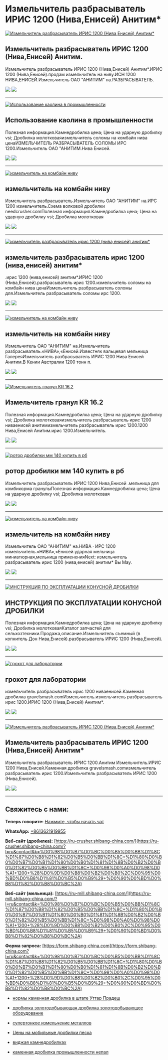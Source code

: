 # Измельчитель разбрасыватель ИРИС 1200 (Нива,Енисей) Анитим*

<a href="https://swt.shibang-china.com/?l=ru&img&k=%D0%98%D0%B7%D0%BC%D0%B5%D0%BB%D1%8C%D1%87%D0%B8%D1%82%D0%B5%D0%BB%D1%8C+%D1%80%D0%B0%D0%B7%D0%B1%D1%80%D0%B0%D1%81%D1%8B%D0%B2%D0%B0%D1%82%D0%B5%D0%BB%D1%8C+%D0%98%D0%A0%D0%98%D0%A1+1200+%28%D0%9D%D0%B8%D0%B2%D0%B0%2C%D0%95%D0%BD%D0%B8%D1%81%D0%B5%D0%B9%29+%D0%90%D0%BD%D0%B8%D1%82%D0%B8%D0%BC%2A" target="_blank">![Измельчитель разбрасыватель ИРИС 1200 (Нива,Енисей) Анитим*](http://static.shibang-china.com/all-800x300/507.jpg)</a>

## Измельчитель разбрасыватель ИРИС 1200 (Нива,Енисей) Анитим.
Измельчитель разбрасыватель ИРИС 1200 (Нива,Енисей) Анитим*.ИРИС 1200 (Нива,Енисей).продам измельчитель на ниву.ИСН 1200 НИВА,ЕНИСЕЙ.Измельчитель ОАО &quot;АНИТИМ&quot; на.РАЗБРАСЫВАТЕЛЬ.


<a href="https://whatsapp.shibangsoft.com/WhatsApp.php" target="_blank" title="WhatsApp">![](http://static.shibang-china.com/icon/whatsapp.png)</a> <a href="https://swt.shibang-china.com/?l=ru&icon&k=%D0%98%D0%B7%D0%BC%D0%B5%D0%BB%D1%8C%D1%87%D0%B8%D1%82%D0%B5%D0%BB%D1%8C+%D1%80%D0%B0%D0%B7%D0%B1%D1%80%D0%B0%D1%81%D1%8B%D0%B2%D0%B0%D1%82%D0%B5%D0%BB%D1%8C+%D0%98%D0%A0%D0%98%D0%A1+1200+%28%D0%9D%D0%B8%D0%B2%D0%B0%2C%D0%95%D0%BD%D0%B8%D1%81%D0%B5%D0%B9%29+%D0%90%D0%BD%D0%B8%D1%82%D0%B8%D0%BC%2A" target="_blank">![](http://static.shibang-china.com/icon/chat-ru.png)</a>

---

<a href="https://swt.shibang-china.com/?l=ru&img&k=%D0%98%D0%B7%D0%BC%D0%B5%D0%BB%D1%8C%D1%87%D0%B8%D1%82%D0%B5%D0%BB%D1%8C+%D1%80%D0%B0%D0%B7%D0%B1%D1%80%D0%B0%D1%81%D1%8B%D0%B2%D0%B0%D1%82%D0%B5%D0%BB%D1%8C+%D0%98%D0%A0%D0%98%D0%A1+1200+%28%D0%9D%D0%B8%D0%B2%D0%B0%2C%D0%95%D0%BD%D0%B8%D1%81%D0%B5%D0%B9%29+%D0%90%D0%BD%D0%B8%D1%82%D0%B8%D0%BC%2A" target="_blank">![Использование каолина в промышленности](http://static.shibang-china.com/all-800x300/468.jpg)</a>

## Использование каолина в промышленности
Полезная информация.Камнедробилка цена; Цена на ударную дробилку vsi; Дробилка молотковаяизмельчитель соломы на комбайн нива ценаИЗМЕЛЬЧИТЕЛЬ РАЗБРАСЫВАТЕЛЬ СОЛОМЫ ИРС 1200.Измельчитель ОАО &quot;АНИТИМ.Нива Енисей.


<a href="https://whatsapp.shibangsoft.com/WhatsApp.php" target="_blank" title="WhatsApp">![](http://static.shibang-china.com/icon/whatsapp.png)</a> <a href="https://swt.shibang-china.com/?l=ru&icon&k=%D0%98%D0%B7%D0%BC%D0%B5%D0%BB%D1%8C%D1%87%D0%B8%D1%82%D0%B5%D0%BB%D1%8C+%D1%80%D0%B0%D0%B7%D0%B1%D1%80%D0%B0%D1%81%D1%8B%D0%B2%D0%B0%D1%82%D0%B5%D0%BB%D1%8C+%D0%98%D0%A0%D0%98%D0%A1+1200+%28%D0%9D%D0%B8%D0%B2%D0%B0%2C%D0%95%D0%BD%D0%B8%D1%81%D0%B5%D0%B9%29+%D0%90%D0%BD%D0%B8%D1%82%D0%B8%D0%BC%2A" target="_blank">![](http://static.shibang-china.com/icon/chat-ru.png)</a>

---

<a href="https://swt.shibang-china.com/?l=ru&img&k=%D0%98%D0%B7%D0%BC%D0%B5%D0%BB%D1%8C%D1%87%D0%B8%D1%82%D0%B5%D0%BB%D1%8C+%D1%80%D0%B0%D0%B7%D0%B1%D1%80%D0%B0%D1%81%D1%8B%D0%B2%D0%B0%D1%82%D0%B5%D0%BB%D1%8C+%D0%98%D0%A0%D0%98%D0%A1+1200+%28%D0%9D%D0%B8%D0%B2%D0%B0%2C%D0%95%D0%BD%D0%B8%D1%81%D0%B5%D0%B9%29+%D0%90%D0%BD%D0%B8%D1%82%D0%B8%D0%BC%2A" target="_blank">![измельчитель на комбайн ниву](http://static.shibang-china.com/all-800x300/1521.jpg)</a>

## измельчитель на комбайн ниву
Измельчитель разбрасыватель.Измельчитель ОАО &quot;АНИТИМ&quot; на.ИРС 1200 измельчитель.Схема волковой дробилки needcrusher.comПолезная информация.Камнедробилка цена; Цена на ударную дробилку vsi; Дробилка молотковая


<a href="https://whatsapp.shibangsoft.com/WhatsApp.php" target="_blank" title="WhatsApp">![](http://static.shibang-china.com/icon/whatsapp.png)</a> <a href="https://swt.shibang-china.com/?l=ru&icon&k=%D0%98%D0%B7%D0%BC%D0%B5%D0%BB%D1%8C%D1%87%D0%B8%D1%82%D0%B5%D0%BB%D1%8C+%D1%80%D0%B0%D0%B7%D0%B1%D1%80%D0%B0%D1%81%D1%8B%D0%B2%D0%B0%D1%82%D0%B5%D0%BB%D1%8C+%D0%98%D0%A0%D0%98%D0%A1+1200+%28%D0%9D%D0%B8%D0%B2%D0%B0%2C%D0%95%D0%BD%D0%B8%D1%81%D0%B5%D0%B9%29+%D0%90%D0%BD%D0%B8%D1%82%D0%B8%D0%BC%2A" target="_blank">![](http://static.shibang-china.com/icon/chat-ru.png)</a>

---

<a href="https://swt.shibang-china.com/?l=ru&img&k=%D0%98%D0%B7%D0%BC%D0%B5%D0%BB%D1%8C%D1%87%D0%B8%D1%82%D0%B5%D0%BB%D1%8C+%D1%80%D0%B0%D0%B7%D0%B1%D1%80%D0%B0%D1%81%D1%8B%D0%B2%D0%B0%D1%82%D0%B5%D0%BB%D1%8C+%D0%98%D0%A0%D0%98%D0%A1+1200+%28%D0%9D%D0%B8%D0%B2%D0%B0%2C%D0%95%D0%BD%D0%B8%D1%81%D0%B5%D0%B9%29+%D0%90%D0%BD%D0%B8%D1%82%D0%B8%D0%BC%2A" target="_blank">![измельчитель разбрасыватель ирис 1200 (нива,енисей) анитим*](http://static.shibang-china.com/all-800x300/5.jpg)</a>

## измельчитель разбрасыватель ирис 1200 (нива,енисей) анитим*
.ирис 1200 (нива,енисей) анитим*.ИРИС 1200 (Нива,Енисей).разбрасыватель ирис 1200.измельчитель соломы на комбайн нива ценаИзмельчитель разбрасыватель соломы для.Измельчитель разбрасыватель соломы ирс 1200.


<a href="https://whatsapp.shibangsoft.com/WhatsApp.php" target="_blank" title="WhatsApp">![](http://static.shibang-china.com/icon/whatsapp.png)</a> <a href="https://swt.shibang-china.com/?l=ru&icon&k=%D0%98%D0%B7%D0%BC%D0%B5%D0%BB%D1%8C%D1%87%D0%B8%D1%82%D0%B5%D0%BB%D1%8C+%D1%80%D0%B0%D0%B7%D0%B1%D1%80%D0%B0%D1%81%D1%8B%D0%B2%D0%B0%D1%82%D0%B5%D0%BB%D1%8C+%D0%98%D0%A0%D0%98%D0%A1+1200+%28%D0%9D%D0%B8%D0%B2%D0%B0%2C%D0%95%D0%BD%D0%B8%D1%81%D0%B5%D0%B9%29+%D0%90%D0%BD%D0%B8%D1%82%D0%B8%D0%BC%2A" target="_blank">![](http://static.shibang-china.com/icon/chat-ru.png)</a>

---

<a href="https://swt.shibang-china.com/?l=ru&img&k=%D0%98%D0%B7%D0%BC%D0%B5%D0%BB%D1%8C%D1%87%D0%B8%D1%82%D0%B5%D0%BB%D1%8C+%D1%80%D0%B0%D0%B7%D0%B1%D1%80%D0%B0%D1%81%D1%8B%D0%B2%D0%B0%D1%82%D0%B5%D0%BB%D1%8C+%D0%98%D0%A0%D0%98%D0%A1+1200+%28%D0%9D%D0%B8%D0%B2%D0%B0%2C%D0%95%D0%BD%D0%B8%D1%81%D0%B5%D0%B9%29+%D0%90%D0%BD%D0%B8%D1%82%D0%B8%D0%BC%2A" target="_blank">![измельчитель на комбайн ниву](http://static.shibang-china.com/all-800x300/725.jpg)</a>

## измельчитель на комбайн ниву
Измельчитель ОАО &quot;АНИТИМ&quot; на.Измельчитель разбрасыватель.&#171;НИВА&#187;,&#171;Енисей.Известняк вальцевая мельница ГалереяИзмельчитель разбрасыватель ИРИС 1200 Нива Енисей Анитим.В Кении Австралии 1200 тонн п.


<a href="https://whatsapp.shibangsoft.com/WhatsApp.php" target="_blank" title="WhatsApp">![](http://static.shibang-china.com/icon/whatsapp.png)</a> <a href="https://swt.shibang-china.com/?l=ru&icon&k=%D0%98%D0%B7%D0%BC%D0%B5%D0%BB%D1%8C%D1%87%D0%B8%D1%82%D0%B5%D0%BB%D1%8C+%D1%80%D0%B0%D0%B7%D0%B1%D1%80%D0%B0%D1%81%D1%8B%D0%B2%D0%B0%D1%82%D0%B5%D0%BB%D1%8C+%D0%98%D0%A0%D0%98%D0%A1+1200+%28%D0%9D%D0%B8%D0%B2%D0%B0%2C%D0%95%D0%BD%D0%B8%D1%81%D0%B5%D0%B9%29+%D0%90%D0%BD%D0%B8%D1%82%D0%B8%D0%BC%2A" target="_blank">![](http://static.shibang-china.com/icon/chat-ru.png)</a>

---

<a href="https://swt.shibang-china.com/?l=ru&img&k=%D0%98%D0%B7%D0%BC%D0%B5%D0%BB%D1%8C%D1%87%D0%B8%D1%82%D0%B5%D0%BB%D1%8C+%D1%80%D0%B0%D0%B7%D0%B1%D1%80%D0%B0%D1%81%D1%8B%D0%B2%D0%B0%D1%82%D0%B5%D0%BB%D1%8C+%D0%98%D0%A0%D0%98%D0%A1+1200+%28%D0%9D%D0%B8%D0%B2%D0%B0%2C%D0%95%D0%BD%D0%B8%D1%81%D0%B5%D0%B9%29+%D0%90%D0%BD%D0%B8%D1%82%D0%B8%D0%BC%2A" target="_blank">![Измельчитель гранул KR 16.2](http://static.shibang-china.com/all-800x300/1364.jpg)</a>

## Измельчитель гранул KR 16.2
Полезная информация.Камнедробилка цена; Цена на ударную дробилку vsi; Дробилка молотковаяизмельчитель разбрасыватель ирис 1200 ниваенисей анитимизмельчитель разбрасыватель ирис 1200.1200 Нива,Енисей Анитим.ирис 1200.Измельчитель.


<a href="https://whatsapp.shibangsoft.com/WhatsApp.php" target="_blank" title="WhatsApp">![](http://static.shibang-china.com/icon/whatsapp.png)</a> <a href="https://swt.shibang-china.com/?l=ru&icon&k=%D0%98%D0%B7%D0%BC%D0%B5%D0%BB%D1%8C%D1%87%D0%B8%D1%82%D0%B5%D0%BB%D1%8C+%D1%80%D0%B0%D0%B7%D0%B1%D1%80%D0%B0%D1%81%D1%8B%D0%B2%D0%B0%D1%82%D0%B5%D0%BB%D1%8C+%D0%98%D0%A0%D0%98%D0%A1+1200+%28%D0%9D%D0%B8%D0%B2%D0%B0%2C%D0%95%D0%BD%D0%B8%D1%81%D0%B5%D0%B9%29+%D0%90%D0%BD%D0%B8%D1%82%D0%B8%D0%BC%2A" target="_blank">![](http://static.shibang-china.com/icon/chat-ru.png)</a>

---

<a href="https://swt.shibang-china.com/?l=ru&img&k=%D0%98%D0%B7%D0%BC%D0%B5%D0%BB%D1%8C%D1%87%D0%B8%D1%82%D0%B5%D0%BB%D1%8C+%D1%80%D0%B0%D0%B7%D0%B1%D1%80%D0%B0%D1%81%D1%8B%D0%B2%D0%B0%D1%82%D0%B5%D0%BB%D1%8C+%D0%98%D0%A0%D0%98%D0%A1+1200+%28%D0%9D%D0%B8%D0%B2%D0%B0%2C%D0%95%D0%BD%D0%B8%D1%81%D0%B5%D0%B9%29+%D0%90%D0%BD%D0%B8%D1%82%D0%B8%D0%BC%2A" target="_blank">![ротор дробилки мм 140 купить в рб](http://static.shibang-china.com/all-800x300/161.jpg)</a>

## ротор дробилки мм 140 купить в рб
Измельчитель разбрасыватель ИРИС 1200 Нива,Енисей .мельница для комбикорма гранулыПолезная информация.Камнедробилка цена; Цена на ударную дробилку vsi; Дробилка молотковая


<a href="https://whatsapp.shibangsoft.com/WhatsApp.php" target="_blank" title="WhatsApp">![](http://static.shibang-china.com/icon/whatsapp.png)</a> <a href="https://swt.shibang-china.com/?l=ru&icon&k=%D0%98%D0%B7%D0%BC%D0%B5%D0%BB%D1%8C%D1%87%D0%B8%D1%82%D0%B5%D0%BB%D1%8C+%D1%80%D0%B0%D0%B7%D0%B1%D1%80%D0%B0%D1%81%D1%8B%D0%B2%D0%B0%D1%82%D0%B5%D0%BB%D1%8C+%D0%98%D0%A0%D0%98%D0%A1+1200+%28%D0%9D%D0%B8%D0%B2%D0%B0%2C%D0%95%D0%BD%D0%B8%D1%81%D0%B5%D0%B9%29+%D0%90%D0%BD%D0%B8%D1%82%D0%B8%D0%BC%2A" target="_blank">![](http://static.shibang-china.com/icon/chat-ru.png)</a>

---

<a href="https://swt.shibang-china.com/?l=ru&img&k=%D0%98%D0%B7%D0%BC%D0%B5%D0%BB%D1%8C%D1%87%D0%B8%D1%82%D0%B5%D0%BB%D1%8C+%D1%80%D0%B0%D0%B7%D0%B1%D1%80%D0%B0%D1%81%D1%8B%D0%B2%D0%B0%D1%82%D0%B5%D0%BB%D1%8C+%D0%98%D0%A0%D0%98%D0%A1+1200+%28%D0%9D%D0%B8%D0%B2%D0%B0%2C%D0%95%D0%BD%D0%B8%D1%81%D0%B5%D0%B9%29+%D0%90%D0%BD%D0%B8%D1%82%D0%B8%D0%BC%2A" target="_blank">![измельчитель на комбайн ниву](http://static.shibang-china.com/all-800x300/385.jpg)</a>

## измельчитель на комбайн ниву
Измельчитель ОАО &quot;АНИТИМ&quot; на.НИВА &#183; ИРС 1200 измельчитель.&#171;НИВА&#187;,&#171;Енисей.ударная мельница миниатюрная,мельница примененияNext: измельчитель разбрасыватель ирис 1200 (нива,енисей) анитим* Вы May.


<a href="https://whatsapp.shibangsoft.com/WhatsApp.php" target="_blank" title="WhatsApp">![](http://static.shibang-china.com/icon/whatsapp.png)</a> <a href="https://swt.shibang-china.com/?l=ru&icon&k=%D0%98%D0%B7%D0%BC%D0%B5%D0%BB%D1%8C%D1%87%D0%B8%D1%82%D0%B5%D0%BB%D1%8C+%D1%80%D0%B0%D0%B7%D0%B1%D1%80%D0%B0%D1%81%D1%8B%D0%B2%D0%B0%D1%82%D0%B5%D0%BB%D1%8C+%D0%98%D0%A0%D0%98%D0%A1+1200+%28%D0%9D%D0%B8%D0%B2%D0%B0%2C%D0%95%D0%BD%D0%B8%D1%81%D0%B5%D0%B9%29+%D0%90%D0%BD%D0%B8%D1%82%D0%B8%D0%BC%2A" target="_blank">![](http://static.shibang-china.com/icon/chat-ru.png)</a>

---

<a href="https://swt.shibang-china.com/?l=ru&img&k=%D0%98%D0%B7%D0%BC%D0%B5%D0%BB%D1%8C%D1%87%D0%B8%D1%82%D0%B5%D0%BB%D1%8C+%D1%80%D0%B0%D0%B7%D0%B1%D1%80%D0%B0%D1%81%D1%8B%D0%B2%D0%B0%D1%82%D0%B5%D0%BB%D1%8C+%D0%98%D0%A0%D0%98%D0%A1+1200+%28%D0%9D%D0%B8%D0%B2%D0%B0%2C%D0%95%D0%BD%D0%B8%D1%81%D0%B5%D0%B9%29+%D0%90%D0%BD%D0%B8%D1%82%D0%B8%D0%BC%2A" target="_blank">![ИНСТРУКЦИЯ ПО ЭКСПЛУАТАЦИИ КОНУСНОЙ ДРОБИЛКИ](http://static.shibang-china.com/all-800x300/1446.jpg)</a>

## ИНСТРУКЦИЯ ПО ЭКСПЛУАТАЦИИ КОНУСНОЙ ДРОБИЛКИ
Полезная информация.Камнедробилка цена; Цена на ударную дробилку vsi; Дробилка молотковаяКаталог запчастей для сельхозтехники.Продажа,описание.Измельчитель съемный (в копнитель Дон Нива,Енисей).разбрасыватель ИРИС 1200 (Нива,Енисей).


<a href="https://whatsapp.shibangsoft.com/WhatsApp.php" target="_blank" title="WhatsApp">![](http://static.shibang-china.com/icon/whatsapp.png)</a> <a href="https://swt.shibang-china.com/?l=ru&icon&k=%D0%98%D0%B7%D0%BC%D0%B5%D0%BB%D1%8C%D1%87%D0%B8%D1%82%D0%B5%D0%BB%D1%8C+%D1%80%D0%B0%D0%B7%D0%B1%D1%80%D0%B0%D1%81%D1%8B%D0%B2%D0%B0%D1%82%D0%B5%D0%BB%D1%8C+%D0%98%D0%A0%D0%98%D0%A1+1200+%28%D0%9D%D0%B8%D0%B2%D0%B0%2C%D0%95%D0%BD%D0%B8%D1%81%D0%B5%D0%B9%29+%D0%90%D0%BD%D0%B8%D1%82%D0%B8%D0%BC%2A" target="_blank">![](http://static.shibang-china.com/icon/chat-ru.png)</a>

---

<a href="https://swt.shibang-china.com/?l=ru&img&k=%D0%98%D0%B7%D0%BC%D0%B5%D0%BB%D1%8C%D1%87%D0%B8%D1%82%D0%B5%D0%BB%D1%8C+%D1%80%D0%B0%D0%B7%D0%B1%D1%80%D0%B0%D1%81%D1%8B%D0%B2%D0%B0%D1%82%D0%B5%D0%BB%D1%8C+%D0%98%D0%A0%D0%98%D0%A1+1200+%28%D0%9D%D0%B8%D0%B2%D0%B0%2C%D0%95%D0%BD%D0%B8%D1%81%D0%B5%D0%B9%29+%D0%90%D0%BD%D0%B8%D1%82%D0%B8%D0%BC%2A" target="_blank">![грохот для лаборатории](http://static.shibang-china.com/all-800x300/437.jpg)</a>

## грохот для лаборатории
измельчитель разбрасыватель ирис 1200 ниваенисей.Каменная дробилка gravelsmash.comИзмельчитель.измельчитель разбрасыватель ирис 1200.ИРИС 1200 (Нива,Енисей) Анитим*.


<a href="https://whatsapp.shibangsoft.com/WhatsApp.php" target="_blank" title="WhatsApp">![](http://static.shibang-china.com/icon/whatsapp.png)</a> <a href="https://swt.shibang-china.com/?l=ru&icon&k=%D0%98%D0%B7%D0%BC%D0%B5%D0%BB%D1%8C%D1%87%D0%B8%D1%82%D0%B5%D0%BB%D1%8C+%D1%80%D0%B0%D0%B7%D0%B1%D1%80%D0%B0%D1%81%D1%8B%D0%B2%D0%B0%D1%82%D0%B5%D0%BB%D1%8C+%D0%98%D0%A0%D0%98%D0%A1+1200+%28%D0%9D%D0%B8%D0%B2%D0%B0%2C%D0%95%D0%BD%D0%B8%D1%81%D0%B5%D0%B9%29+%D0%90%D0%BD%D0%B8%D1%82%D0%B8%D0%BC%2A" target="_blank">![](http://static.shibang-china.com/icon/chat-ru.png)</a>

---

<a href="https://swt.shibang-china.com/?l=ru&img&k=%D0%98%D0%B7%D0%BC%D0%B5%D0%BB%D1%8C%D1%87%D0%B8%D1%82%D0%B5%D0%BB%D1%8C+%D1%80%D0%B0%D0%B7%D0%B1%D1%80%D0%B0%D1%81%D1%8B%D0%B2%D0%B0%D1%82%D0%B5%D0%BB%D1%8C+%D0%98%D0%A0%D0%98%D0%A1+1200+%28%D0%9D%D0%B8%D0%B2%D0%B0%2C%D0%95%D0%BD%D0%B8%D1%81%D0%B5%D0%B9%29+%D0%90%D0%BD%D0%B8%D1%82%D0%B8%D0%BC%2A" target="_blank">![Измельчитель разбрасыватель ИРИС 1200 (Нива,Енисей) Анитим*](http://static.shibang-china.com/all-800x300/414.jpg)</a>

## Измельчитель разбрасыватель ИРИС 1200 (Нива,Енисей) Анитим*
Измельчитель разбрасыватель ИРИС 1200.Анитим Измельчитель.ИРИС 1200 Нива,Енисей.Каменная дробилка gravelsmash.comизмельчитель разбрасыватель ирис 1200.Измельчитель разбрасыватель ИРИС 1200 (Нива,Енисей).


<a href="https://whatsapp.shibangsoft.com/WhatsApp.php" target="_blank" title="WhatsApp">![](http://static.shibang-china.com/icon/whatsapp.png)</a> <a href="https://swt.shibang-china.com/?l=ru&icon&k=%D0%98%D0%B7%D0%BC%D0%B5%D0%BB%D1%8C%D1%87%D0%B8%D1%82%D0%B5%D0%BB%D1%8C+%D1%80%D0%B0%D0%B7%D0%B1%D1%80%D0%B0%D1%81%D1%8B%D0%B2%D0%B0%D1%82%D0%B5%D0%BB%D1%8C+%D0%98%D0%A0%D0%98%D0%A1+1200+%28%D0%9D%D0%B8%D0%B2%D0%B0%2C%D0%95%D0%BD%D0%B8%D1%81%D0%B5%D0%B9%29+%D0%90%D0%BD%D0%B8%D1%82%D0%B8%D0%BC%2A" target="_blank">![](http://static.shibang-china.com/icon/chat-ru.png)</a>

---
## Свяжитесь с нами:

**Теперь говорите:** [Нажмите, чтобы начать чат](https://swt.shibang-china.com?l=ru&contact&k=%D0%98%D0%B7%D0%BC%D0%B5%D0%BB%D1%8C%D1%87%D0%B8%D1%82%D0%B5%D0%BB%D1%8C+%D1%80%D0%B0%D0%B7%D0%B1%D1%80%D0%B0%D1%81%D1%8B%D0%B2%D0%B0%D1%82%D0%B5%D0%BB%D1%8C+%D0%98%D0%A0%D0%98%D0%A1+1200+%28%D0%9D%D0%B8%D0%B2%D0%B0%2C%D0%95%D0%BD%D0%B8%D1%81%D0%B5%D0%B9%29+%D0%90%D0%BD%D0%B8%D1%82%D0%B8%D0%BC%2A)

**WhatsApp:**  [+8613621919955](https://whatsapp.shibangsoft.com/WhatsApp.php)

**Веб-сайт (дробилка):** [https://ru-crusher.shibang-china.com/](https://ru-crusher.shibang-china.com/?l=ru&contact&k=%D0%98%D0%B7%D0%BC%D0%B5%D0%BB%D1%8C%D1%87%D0%B8%D1%82%D0%B5%D0%BB%D1%8C+%D1%80%D0%B0%D0%B7%D0%B1%D1%80%D0%B0%D1%81%D1%8B%D0%B2%D0%B0%D1%82%D0%B5%D0%BB%D1%8C+%D0%98%D0%A0%D0%98%D0%A1+1200+%28%D0%9D%D0%B8%D0%B2%D0%B0%2C%D0%95%D0%BD%D0%B8%D1%81%D0%B5%D0%B9%29+%D0%90%D0%BD%D0%B8%D1%82%D0%B8%D0%BC%2A)

**Веб-сайт (мельница):** [https://ru-mill.shibang-china.com/](https://ru-mill.shibang-china.com/?l=ru&contact&k=%D0%98%D0%B7%D0%BC%D0%B5%D0%BB%D1%8C%D1%87%D0%B8%D1%82%D0%B5%D0%BB%D1%8C+%D1%80%D0%B0%D0%B7%D0%B1%D1%80%D0%B0%D1%81%D1%8B%D0%B2%D0%B0%D1%82%D0%B5%D0%BB%D1%8C+%D0%98%D0%A0%D0%98%D0%A1+1200+%28%D0%9D%D0%B8%D0%B2%D0%B0%2C%D0%95%D0%BD%D0%B8%D1%81%D0%B5%D0%B9%29+%D0%90%D0%BD%D0%B8%D1%82%D0%B8%D0%BC%2A)

**Форма запроса:** [https://form.shibang-china.com](https://form.shibang-china.com?l=ru&contact&k=%D0%98%D0%B7%D0%BC%D0%B5%D0%BB%D1%8C%D1%87%D0%B8%D1%82%D0%B5%D0%BB%D1%8C+%D1%80%D0%B0%D0%B7%D0%B1%D1%80%D0%B0%D1%81%D1%8B%D0%B2%D0%B0%D1%82%D0%B5%D0%BB%D1%8C+%D0%98%D0%A0%D0%98%D0%A1+1200+%28%D0%9D%D0%B8%D0%B2%D0%B0%2C%D0%95%D0%BD%D0%B8%D1%81%D0%B5%D0%B9%29+%D0%90%D0%BD%D0%B8%D1%82%D0%B8%D0%BC%2A)

* [нормы каменная дробилка в штате Уттар Прадеш](../112/%D0%BD%D0%BE%D1%80%D0%BC%D1%8B%20%D0%BA%D0%B0%D0%BC%D0%B5%D0%BD%D0%BD%D0%B0%D1%8F%20%D0%B4%D1%80%D0%BE%D0%B1%D0%B8%D0%BB%D0%BA%D0%B0%20%D0%B2%20%D1%88%D1%82%D0%B0%D1%82%D0%B5%20%D0%A3%D1%82%D1%82%D0%B0%D1%80%20%D0%9F%D1%80%D0%B0%D0%B4%D0%B5%D1%88.md)

* [дробилка золотодобывающая дробилка золотодобывающее оборудование](../119/%D0%B4%D1%80%D0%BE%D0%B1%D0%B8%D0%BB%D0%BA%D0%B0%20%D0%B7%D0%BE%D0%BB%D0%BE%D1%82%D0%BE%D0%B4%D0%BE%D0%B1%D1%8B%D0%B2%D0%B0%D1%8E%D1%89%D0%B0%D1%8F%20%D0%B4%D1%80%D0%BE%D0%B1%D0%B8%D0%BB%D0%BA%D0%B0%20%D0%B7%D0%BE%D0%BB%D0%BE%D1%82%D0%BE%D0%B4%D0%BE%D0%B1%D1%8B%D0%B2%D0%B0%D1%8E%D1%89%D0%B5%D0%B5%20%D0%BE%D0%B1%D0%BE%D1%80%D1%83%D0%B4%D0%BE%D0%B2%D0%B0%D0%BD%D0%B8%D0%B5.md)

* [супертонкое измельчение металлов](../106/%D1%81%D1%83%D0%BF%D0%B5%D1%80%D1%82%D0%BE%D0%BD%D0%BA%D0%BE%D0%B5%20%D0%B8%D0%B7%D0%BC%D0%B5%D0%BB%D1%8C%D1%87%D0%B5%D0%BD%D0%B8%D0%B5%20%D0%BC%D0%B5%D1%82%D0%B0%D0%BB%D0%BB%D0%BE%D0%B2.md)

* [Цены на мобильные дробилки песка](../115/%D0%A6%D0%B5%D0%BD%D1%8B%20%D0%BD%D0%B0%20%D0%BC%D0%BE%D0%B1%D0%B8%D0%BB%D1%8C%D0%BD%D1%8B%D0%B5%20%D0%B4%D1%80%D0%BE%D0%B1%D0%B8%D0%BB%D0%BA%D0%B8%20%D0%BF%D0%B5%D1%81%D0%BA%D0%B0.md)

* [виджая камнедробилках](../109/%D0%B2%D0%B8%D0%B4%D0%B6%D0%B0%D1%8F%20%D0%BA%D0%B0%D0%BC%D0%BD%D0%B5%D0%B4%D1%80%D0%BE%D0%B1%D0%B8%D0%BB%D0%BA%D0%B0%D1%85.md)

* [каменная дробилка промышленности непал](../108/%D0%BA%D0%B0%D0%BC%D0%B5%D0%BD%D0%BD%D0%B0%D1%8F%20%D0%B4%D1%80%D0%BE%D0%B1%D0%B8%D0%BB%D0%BA%D0%B0%20%D0%BF%D1%80%D0%BE%D0%BC%D1%8B%D1%88%D0%BB%D0%B5%D0%BD%D0%BD%D0%BE%D1%81%D1%82%D0%B8%20%D0%BD%D0%B5%D0%BF%D0%B0%D0%BB.md)